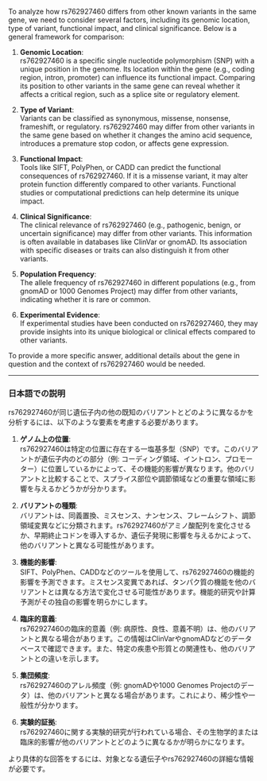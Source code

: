 To analyze how rs762927460 differs from other known variants in the same gene, we need to consider several factors, including its genomic location, type of variant, functional impact, and clinical significance. Below is a general framework for comparison:

1. **Genomic Location**:  
   rs762927460 is a specific single nucleotide polymorphism (SNP) with a unique position in the genome. Its location within the gene (e.g., coding region, intron, promoter) can influence its functional impact. Comparing its position to other variants in the same gene can reveal whether it affects a critical region, such as a splice site or regulatory element.

2. **Type of Variant**:  
   Variants can be classified as synonymous, missense, nonsense, frameshift, or regulatory. rs762927460 may differ from other variants in the same gene based on whether it changes the amino acid sequence, introduces a premature stop codon, or affects gene expression.

3. **Functional Impact**:  
   Tools like SIFT, PolyPhen, or CADD can predict the functional consequences of rs762927460. If it is a missense variant, it may alter protein function differently compared to other variants. Functional studies or computational predictions can help determine its unique impact.

4. **Clinical Significance**:  
   The clinical relevance of rs762927460 (e.g., pathogenic, benign, or uncertain significance) may differ from other variants. This information is often available in databases like ClinVar or gnomAD. Its association with specific diseases or traits can also distinguish it from other variants.

5. **Population Frequency**:  
   The allele frequency of rs762927460 in different populations (e.g., from gnomAD or 1000 Genomes Project) may differ from other variants, indicating whether it is rare or common.

6. **Experimental Evidence**:  
   If experimental studies have been conducted on rs762927460, they may provide insights into its unique biological or clinical effects compared to other variants.

To provide a more specific answer, additional details about the gene in question and the context of rs762927460 would be needed.

---

### 日本語での説明

rs762927460が同じ遺伝子内の他の既知のバリアントとどのように異なるかを分析するには、以下のような要素を考慮する必要があります。

1. **ゲノム上の位置**:  
   rs762927460は特定の位置に存在する一塩基多型（SNP）です。このバリアントが遺伝子内のどの部分（例: コーディング領域、イントロン、プロモーター）に位置しているかによって、その機能的影響が異なります。他のバリアントと比較することで、スプライス部位や調節領域などの重要な領域に影響を与えるかどうかが分かります。

2. **バリアントの種類**:  
   バリアントは、同義置換、ミスセンス、ナンセンス、フレームシフト、調節領域変異などに分類されます。rs762927460がアミノ酸配列を変化させるか、早期終止コドンを導入するか、遺伝子発現に影響を与えるかによって、他のバリアントと異なる可能性があります。

3. **機能的影響**:  
   SIFT、PolyPhen、CADDなどのツールを使用して、rs762927460の機能的影響を予測できます。ミスセンス変異であれば、タンパク質の機能を他のバリアントとは異なる方法で変化させる可能性があります。機能的研究や計算予測がその独自の影響を明らかにします。

4. **臨床的意義**:  
   rs762927460の臨床的意義（例: 病原性、良性、意義不明）は、他のバリアントと異なる場合があります。この情報はClinVarやgnomADなどのデータベースで確認できます。また、特定の疾患や形質との関連性も、他のバリアントとの違いを示します。

5. **集団頻度**:  
   rs762927460のアレル頻度（例: gnomADや1000 Genomes Projectのデータ）は、他のバリアントと異なる場合があります。これにより、稀少性や一般性が分かります。

6. **実験的証拠**:  
   rs762927460に関する実験的研究が行われている場合、その生物学的または臨床的影響が他のバリアントとどのように異なるかが明らかになります。

より具体的な回答をするには、対象となる遺伝子やrs762927460の詳細な情報が必要です。